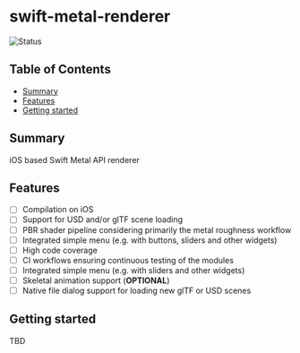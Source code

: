 # swift-metal-renderer

![Status](https://img.shields.io/badge/Status-On%20Hold%20~%201%20week-orange)

## Table of Contents

+ [Summary](#summary)
+ [Features](#features)
+ [Getting started](#getting-started)

## Summary

iOS based Swift Metal API renderer


## Features

- [ ] Compilation on iOS
- [ ] Support for USD and/or glTF scene loading
- [ ] PBR shader pipeline considering primarily the metal roughness workflow
- [ ] Integrated simple menu (e.g. with buttons, sliders and other widgets)
- [ ] High code coverage
- [ ] CI workflows ensuring continuous testing of the modules 
- [ ] Integrated simple menu (e.g. with sliders and other widgets)
- [ ] Skeletal animation support (**OPTIONAL**)
- [ ] Native file dialog support for loading new glTF or USD scenes

## Getting started

TBD

